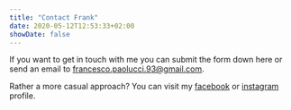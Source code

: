 ```yaml
---
title: "Contact Frank"
date: 2020-05-12T12:53:33+02:00
showDate: false
---
```


If you want to get in touch with me you can submit the form down here or send an email to <francesco.paolucci.93@gmail.com>.

Rather a more casual approach? You can visit my [facebook](https://www.facebook.com/sanofrank "Facebook") or [instagram](https://www.instagram.com/franklyn.mrshankly/ "Instagram") profile.